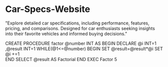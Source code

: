 # Car-Specs-Website
"Explore detailed car specifications, including performance, features, pricing, and comparisons. Designed for car enthusiasts seeking insights into their favorite vehicles and informed buying decisions."


CREATE PROCEDURE factor @number INT
AS
BEGIN
   DECLARE @i INT=1 ,@result INT=1
   WHILE(@1<=@number)
   BEGIN
     SET @result=@result*@i
     SET @i +=1    
   END
   SELECT @result AS Factorial
END
EXEC Factor 5
